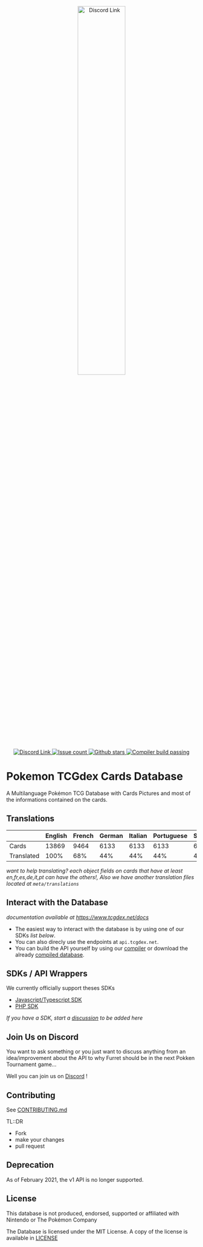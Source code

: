 <p align="center">
	<a href="https://www.tcgdex.net">
		<img src="https://repository-images.githubusercontent.com/241652591/01dd7200-ca01-11eb-98e0-d8f04e7dfe42" width="50%" alt="Discord Link">
	</a>
</p>
<p align="center">
	<a href="https://discord.gg/NehYTAhsZE">
		<img src="https://img.shields.io/discord/857231041261076491?color=%235865F2&label=Discord" alt="Discord Link">
	</a>
	<a href="https://github.com/tcgdex/cards-database/issues">
		<img src="https://img.shields.io/github/issues/tcgdex/cards-database?style=flat-square&color=%2344CC11" alt="Issue count">
	</a>
	<a href="https://github.com/tcgdex/cards-database/stargazers">
		<img src="https://img.shields.io/github/stars/tcgdex/cards-database?style=flat-square" alt="Github stars">
	</a>
	<a href="https://github.com/tcgdex/compiler">
		<img src="https://img.shields.io/github/workflow/status/tcgdex/cards-database/Compile?style=flat-square" alt="Compiler build passing" />
	</a>
</p>

# Pokemon TCGdex Cards Database

A Multilanguage Pokémon TCG Database with Cards Pictures and most of the informations contained on the cards.

## Translations

|             | English | French | German | Italian | Portuguese | Spanish |
|-------------|---------|--------|--------|---------|------------|---------|
| Cards       | 13869   | 9464   | 6133   | 6133    | 6133       | 6133    |
| Translated  | 100%    | 68%    | 44%    | 44%     | 44%        | 44%     |

_want to help translating? each object fields on cards that have at least en,fr,es,de,it,pt can have the others!,_
_Also we have another translation files located at `meta/translations`_

## Interact with the Database

_documentation available at https://www.tcgdex.net/docs_

- The easiest way to interact with the database is by using one of our SDKs _list below_.
- You can also direcly use the endpoints at `api.tcgdex.net`.
- You can build the API yourself by using our [compiler](https://github.com/tcgdex/compiler) or download the already [compiled database](https://github.com/tcgdex/distribution).

## SDKs / API Wrappers

We currently officially support theses SDKs

- [Javascript/Typescript SDK](https://github.com/tcgdex/javascript-sdk)
- [PHP SDK](https://github.com/tcgdex/php-sdk)

_If you have a SDK, start a [discussion](https://github.com/tcgdex/cards-database/discussions/new) to be added here_


## Join Us on Discord

You want to ask something or you just want to discuss anything from an idea/improvement about the API to why Furret should be in the next Pokken Tournament game...

Well you can join us on [Discord](https://discord.gg/NehYTAhsZE) !

## Contributing

See [CONTRIBUTING.md](./CONTRIBUTING.md)

TL::DR
- Fork
- make your changes
- pull request

## Deprecation

As of February 2021, the v1 API is no longer supported.

## License

This database is not produced, endorsed, supported or affiliated with Nintendo or The Pokémon Company

The Database is licensed under the MIT License. A copy of the license is available in [LICENSE](./LICENSE)
